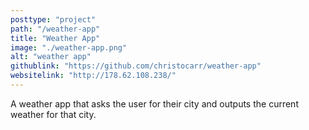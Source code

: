 ```yaml
---
posttype: "project"
path: "/weather-app"
title: "Weather App"
image: "./weather-app.png"
alt: "weather app"
githublink: "https://github.com/christocarr/weather-app"
websitelink: "http://178.62.108.238/"
---
```


A weather app that asks the user for their city and outputs the current weather for that city.
